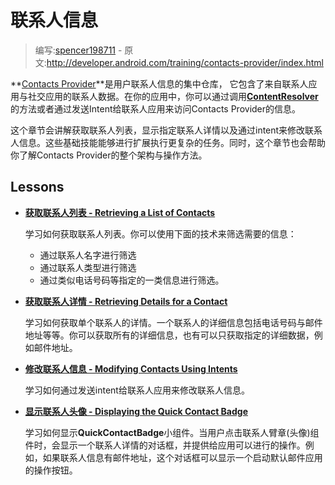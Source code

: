 # 联系人信息

> 编写:[spencer198711](https://github.com/spencer198711) - 原文:<http://developer.android.com/training/contacts-provider/index.html>

**[Contacts Provider](http://developer.android.com/guide/topics/providers/contacts-provider.html)**是用户联系人信息的集中仓库， 它包含了来自联系人应用与社交应用的联系人数据。在你的应用中，你可以通过调用[**ContentResolver**](http://developer.android.com/reference/android/content/ContentResolver.html)的方法或者通过发送Intent给联系人应用来访问Contacts Provider的信息。

这个章节会讲解获取联系人列表，显示指定联系人详情以及通过intent来修改联系人信息。这些基础技能能够进行扩展执行更复杂的任务。同时，这个章节也会帮助你了解Contacts Provider的整个架构与操作方法。

## Lessons

* [**获取联系人列表 - Retrieving a List of Contacts**](retrieve-names.html)

  学习如何获取联系人列表。你可以使用下面的技术来筛选需要的信息：

  * 通过联系人名字进行筛选
  * 通过联系人类型进行筛选
  * 通过类似电话号码等指定的一类信息进行筛选。


* [**获取联系人详情 - Retrieving Details for a Contact**](retrieve-detail.html)

  学习如何获取单个联系人的详情。一个联系人的详细信息包括电话号码与邮件地址等等。你可以获取所有的详细信息，也有可以只获取指定的详细数据，例如邮件地址。


* [**修改联系人信息 - Modifying Contacts Using Intents**](modify-data.html)

  学习如何通过发送intent给联系人应用来修改联系人信息。


* [**显示联系人头像 - Displaying the Quick Contact Badge**](display-badge.html)

  学习如何显示**QuickContactBadge**小组件。当用户点击联系人臂章(头像)组件时，会显示一个联系人详情的对话框，并提供给应用可以进行的操作。例如，如果联系人信息有邮件地址，这个对话框可以显示一个启动默认邮件应用的操作按钮。
